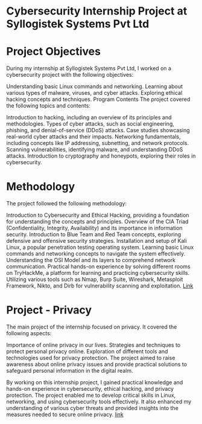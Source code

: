 # Cybersecurity Internship Project at Syllogistek Systems Pvt Ltd

# Project Objectives

During my internship at Syllogistek Systems Pvt Ltd, I worked on a cybersecurity project with the following objectives:

Understanding basic Linux commands and networking.
Learning about various types of malware, viruses, and cyber attacks.
Exploring ethical hacking concepts and techniques.
Program Contents
The project covered the following topics and contents:

Introduction to hacking, including an overview of its principles and methodologies.
Types of cyber attacks, such as social engineering, phishing, and denial-of-service (DDoS) attacks.
Case studies showcasing real-world cyber attacks and their impacts.
Networking fundamentals, including concepts like IP addressing, subnetting, and network protocols.
Scanning vulnerabilities, identifying malware, and understanding DDoS attacks.
Introduction to cryptography and honeypots, exploring their roles in cybersecurity.

# Methodology

The project followed the following methodology:

Introduction to Cybersecurity and Ethical Hacking, providing a foundation for understanding the concepts and principles.
Overview of the CIA Triad (Confidentiality, Integrity, Availability) and its importance in information security.
Introduction to Blue Team and Red Team concepts, exploring defensive and offensive security strategies.
Installation and setup of Kali Linux, a popular penetration testing operating system.
Learning basic Linux commands and networking concepts to navigate the system effectively.
Understanding the OSI Model and its layers to comprehend network communication.
Practical hands-on experience by solving different rooms on TryHackMe, a platform for learning and practicing cybersecurity skills.
Utilizing various tools such as Nmap, Burp Suite, Wireshark, Metasploit Framework, Nikto, and Dirb for vulnerability scanning and exploitation.
[Link](https://drive.google.com/file/d/1kXDPJe9HXQz2VlIfFWBzAhKSx7ZwfxZA/view?usp=drive_link)

# Project - Privacy

The main project of the internship focused on privacy. It covered the following aspects:

Importance of online privacy in our lives.
Strategies and techniques to protect personal privacy online.
Exploration of different tools and technologies used for privacy protection.
The project aimed to raise awareness about online privacy issues and provide practical solutions to safeguard personal information in the digital realm.

By working on this internship project, I gained practical knowledge and hands-on experience in cybersecurity, ethical hacking, and privacy protection. The project enabled me to develop critical skills in Linux, networking, and using cybersecurity tools effectively. It also enhanced my understanding of various cyber threats and provided insights into the measures needed to secure online privacy. [link](https://docs.google.com/document/d/1vMO6tnlwEHY1t6wBkMconjJi02J5dgnI/edit?usp=sharing&ouid=107461330307233870107&rtpof=true&sd=true)





